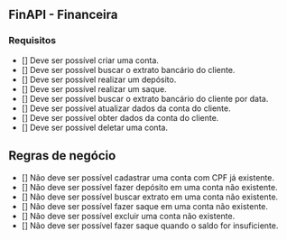 ## FinAPI - Financeira


### Requisitos

- [] Deve ser possível criar uma conta.
- [] Deve ser possível buscar o extrato bancário do cliente.
- [] Deve ser possível realizar um depósito.
- [] Deve ser possível realizar um saque.
- [] Deve ser possível buscar o extrato bancário do cliente por data.
- [] Deve ser possível atualizar dados da conta do cliente.
- [] Deve ser possível obter dados da conta do cliente.
- [] Deve ser possível deletar uma conta.


## Regras de negócio

- [] Não deve ser possível cadastrar uma conta com CPF já existente.
- [] Não deve ser possível fazer depósito em uma conta não existente.
- [] Não deve ser possível buscar extrato em uma conta não existente.
- [] Não deve ser possível fazer saque em uma conta não existente.
- [] Não deve ser possível excluir uma conta não existente. 
- [] Não deve ser possível fazer saque quando o saldo for insuficiente.